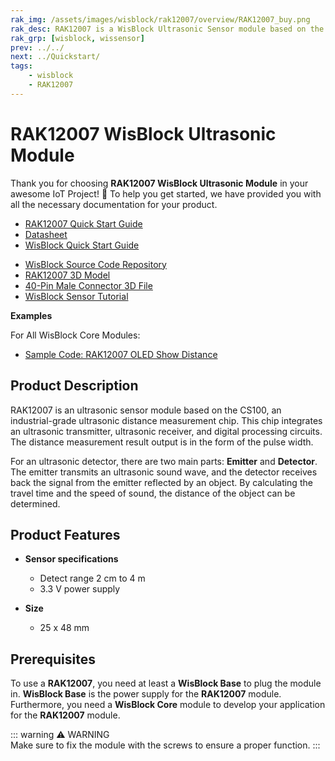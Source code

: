 ```yaml
---
rak_img: /assets/images/wisblock/rak12007/overview/RAK12007_buy.png
rak_desc: RAK12007 is a WisBlock Ultrasonic Sensor module based on the CS100, an industrial-grade ultrasonic distance measurement chip. A ready-to-use SW library and tutorial make it easy to add an ultrasonic sensor for distance measurement or object detection to your project.
rak_grp: [wisblock, wissensor]
prev: ../../
next: ../Quickstart/
tags:
    - wisblock
    - RAK12007
---
```



# RAK12007 WisBlock Ultrasonic Module

Thank you for choosing **RAK12007 WisBlock Ultrasonic Module** in your awesome IoT Project! 🎉 To help you get started, we have provided you with all the necessary documentation for your product.

* [RAK12007 Quick Start Guide](../Quickstart/)
* [Datasheet](../Datasheet/)
* <a href="../../Quickstart/" target="_blank">WisBlock Quick Start Guide</a>
<!---* [WisBlock Quick Start Guide](../../Quickstart/)-->
* [WisBlock Source Code Repository](https://github.com/RAKWireless/WisBlock/)
* [RAK12007 3D Model](https://downloads.rakwireless.com/3D_File/WisBlock/3D_RAK12007.stp)
* [40-Pin Male Connector 3D File](https://downloads.rakwireless.com/3D_File/Accessory/WisConnector/M40S1003K6M.stp)
* [WisBlock Sensor Tutorial](/Knowledge-Hub/Learn/WisBlock-Sensor-Tutorial/)


**Examples**

For All WisBlock Core Modules:
* [Sample Code: RAK12007 OLED Show Distance](https://github.com/RAKWireless/WisBlock/tree/master/examples/common/IO/RAK12007_OLED_Show_Distance/)

## Product Description

RAK12007 is an ultrasonic sensor module based on the CS100, an industrial-grade ultrasonic distance measurement chip. This chip integrates an ultrasonic transmitter, ultrasonic receiver, and digital processing circuits. The distance measurement result output is in the form of the pulse width.

For an ultrasonic detector, there are two main parts: **Emitter** and **Detector**. The emitter transmits an ultrasonic sound wave, and the detector receives back the signal from the emitter reflected by an object. By calculating the travel time and the speed of sound, the distance of the object can be determined.

## Product Features

* **Sensor specifications**

    * Detect range 2&nbsp;cm to 4&nbsp;m
    * 3.3&nbsp;V power supply

* **Size**
    * 25 x 48&nbsp;mm

## Prerequisites

To use a **RAK12007**, you need at least a **WisBlock Base** to plug the module in. **WisBlock Base** is the power supply for the **RAK12007** module. Furthermore, you need a **WisBlock Core** module to develop your application for the **RAK12007** module.

::: warning ⚠️ WARNING    
Make sure to fix the module with the screws to ensure a proper function.
:::